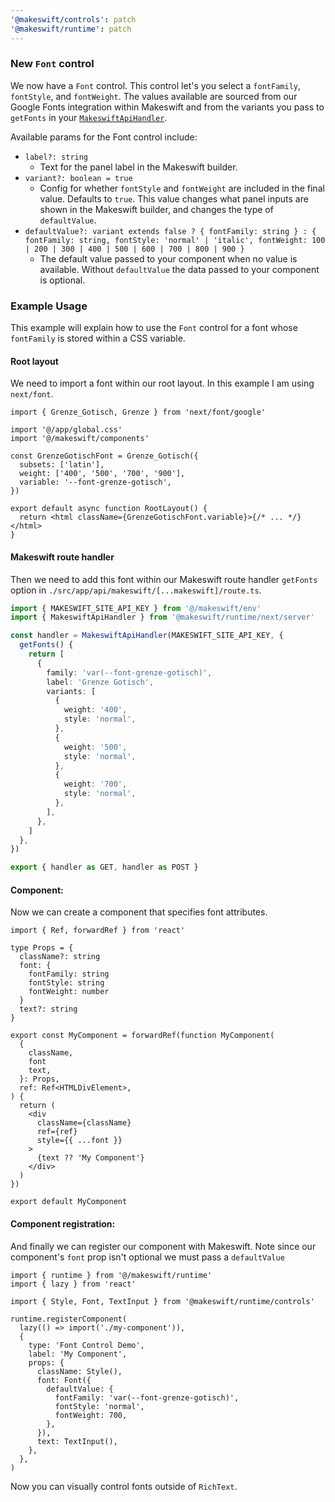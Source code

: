 ```yaml
---
'@makeswift/controls': patch
'@makeswift/runtime': patch
---
```


### New `Font` control

We now have a `Font` control. This control let's you select a `fontFamily`, `fontStyle`, and `fontWeight`.
The values available are sourced from our Google Fonts integration within Makeswift and from the variants you pass to `getFonts` in your [`MakeswiftApiHandler`](https://docs.makeswift.com/developer/reference/makeswift-api-handler).

Available params for the Font control include:

- `label?: string`
  - Text for the panel label in the Makeswift builder.
- `variant?: boolean = true`
  - Config for whether `fontStyle` and `fontWeight` are included in the final value. Defaults to `true`.
    This value changes what panel inputs are shown in the Makeswift builder, and changes the type of `defaultValue`.
- `defaultValue?: variant extends false ? { fontFamily: string } : { fontFamily: string, fontStyle: 'normal' | 'italic', fontWeight: 100 | 200 | 300 | 400 | 500 | 600 | 700 | 800 | 900 }`
  - The default value passed to your component when no value is available. Without `defaultValue` the data passed to your component is optional.

### Example Usage

This example will explain how to use the `Font` control for a font whose `fontFamily` is stored within a CSS variable.

#### Root layout

We need to import a font within our root layout. In this example I am using `next/font`.

```tsx
import { Grenze_Gotisch, Grenze } from 'next/font/google'

import '@/app/global.css'
import '@/makeswift/components'

const GrenzeGotischFont = Grenze_Gotisch({
  subsets: ['latin'],
  weight: ['400', '500', '700', '900'],
  variable: '--font-grenze-gotisch',
})

export default async function RootLayout() {
  return <html className={GrenzeGotischFont.variable}>{/* ... */}</html>
}
```

#### Makeswift route handler

Then we need to add this font within our Makeswift route handler `getFonts` option in `./src/app/api/makeswift/[...makeswift]/route.ts`.

```ts
import { MAKESWIFT_SITE_API_KEY } from '@/makeswift/env'
import { MakeswiftApiHandler } from '@makeswift/runtime/next/server'

const handler = MakeswiftApiHandler(MAKESWIFT_SITE_API_KEY, {
  getFonts() {
    return [
      {
        family: 'var(--font-grenze-gotisch)',
        label: 'Grenze Gotisch',
        variants: [
          {
            weight: '400',
            style: 'normal',
          },
          {
            weight: '500',
            style: 'normal',
          },
          {
            weight: '700',
            style: 'normal',
          },
        ],
      },
    ]
  },
})

export { handler as GET, handler as POST }
```

#### Component:

Now we can create a component that specifies font attributes.

```tsx
import { Ref, forwardRef } from 'react'

type Props = {
  className?: string
  font: {
    fontFamily: string
    fontStyle: string
    fontWeight: number
  }
  text?: string
}

export const MyComponent = forwardRef(function MyComponent(
  {
    className,
    font
    text,
  }: Props,
  ref: Ref<HTMLDivElement>,
) {
  return (
    <div
      className={className}
      ref={ref}
      style={{ ...font }}
    >
      {text ?? 'My Component'}
    </div>
  )
})

export default MyComponent
```

#### Component registration:

And finally we can register our component with Makeswift.
Note since our component's `font` prop isn't optional we must pass a `defaultValue`

```tsx
import { runtime } from '@/makeswift/runtime'
import { lazy } from 'react'

import { Style, Font, TextInput } from '@makeswift/runtime/controls'

runtime.registerComponent(
  lazy(() => import('./my-component')),
  {
    type: 'Font Control Demo',
    label: 'My Component',
    props: {
      className: Style(),
      font: Font({
        defaultValue: {
          fontFamily: 'var(--font-grenze-gotisch)',
          fontStyle: 'normal',
          fontWeight: 700,
        },
      }),
      text: TextInput(),
    },
  },
)
```

Now you can visually control fonts outside of `RichText`.
